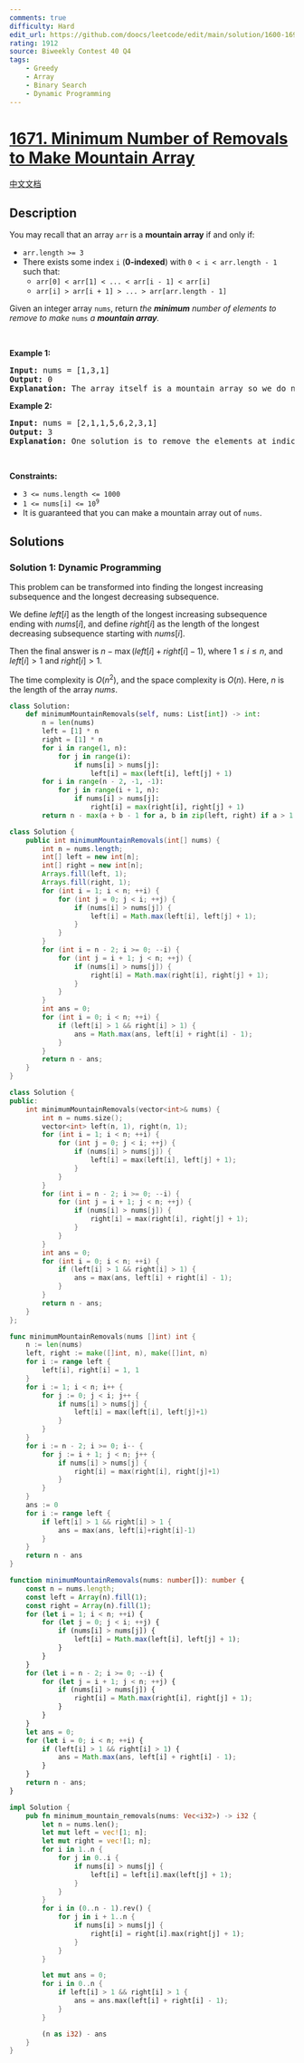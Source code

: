 ```yaml
---
comments: true
difficulty: Hard
edit_url: https://github.com/doocs/leetcode/edit/main/solution/1600-1699/1671.Minimum%20Number%20of%20Removals%20to%20Make%20Mountain%20Array/README_EN.md
rating: 1912
source: Biweekly Contest 40 Q4
tags:
    - Greedy
    - Array
    - Binary Search
    - Dynamic Programming
---
```


# [1671. Minimum Number of Removals to Make Mountain Array](https://leetcode.com/problems/minimum-number-of-removals-to-make-mountain-array)

[中文文档](/solution/1600-1699/1671.Minimum%20Number%20of%20Removals%20to%20Make%20Mountain%20Array/README.md)

## Description

<p>You may recall that an array <code>arr</code> is a <strong>mountain array</strong> if and only if:</p>

<ul>
	<li><code>arr.length &gt;= 3</code></li>
	<li>There exists some index <code>i</code> (<strong>0-indexed</strong>) with <code>0 &lt; i &lt; arr.length - 1</code> such that:
	<ul>
		<li><code>arr[0] &lt; arr[1] &lt; ... &lt; arr[i - 1] &lt; arr[i]</code></li>
		<li><code>arr[i] &gt; arr[i + 1] &gt; ... &gt; arr[arr.length - 1]</code></li>
	</ul>
	</li>
</ul>

<p>Given an integer array <code>nums</code>​​​, return <em>the <strong>minimum</strong> number of elements to remove to make </em><code>nums<em>​​​</em></code><em> </em><em>a <strong>mountain array</strong>.</em></p>

<p>&nbsp;</p>
<p><strong class="example">Example 1:</strong></p>

<pre>
<strong>Input:</strong> nums = [1,3,1]
<strong>Output:</strong> 0
<strong>Explanation:</strong> The array itself is a mountain array so we do not need to remove any elements.
</pre>

<p><strong class="example">Example 2:</strong></p>

<pre>
<strong>Input:</strong> nums = [2,1,1,5,6,2,3,1]
<strong>Output:</strong> 3
<strong>Explanation:</strong> One solution is to remove the elements at indices 0, 1, and 5, making the array nums = [1,5,6,3,1].
</pre>

<p>&nbsp;</p>
<p><strong>Constraints:</strong></p>

<ul>
	<li><code>3 &lt;= nums.length &lt;= 1000</code></li>
	<li><code>1 &lt;= nums[i] &lt;= 10<sup>9</sup></code></li>
	<li>It is guaranteed that you can make a mountain array out of <code>nums</code>.</li>
</ul>

## Solutions

### Solution 1: Dynamic Programming

This problem can be transformed into finding the longest increasing subsequence and the longest decreasing subsequence.

We define $left[i]$ as the length of the longest increasing subsequence ending with $nums[i]$, and define $right[i]$ as the length of the longest decreasing subsequence starting with $nums[i]$.

Then the final answer is $n - \max(left[i] + right[i] - 1)$, where $1 \leq i \leq n$, and $left[i] \gt 1$ and $right[i] \gt 1$.

The time complexity is $O(n^2)$, and the space complexity is $O(n)$. Here, $n$ is the length of the array $nums$.

<!-- tabs:start -->

```python
class Solution:
    def minimumMountainRemovals(self, nums: List[int]) -> int:
        n = len(nums)
        left = [1] * n
        right = [1] * n
        for i in range(1, n):
            for j in range(i):
                if nums[i] > nums[j]:
                    left[i] = max(left[i], left[j] + 1)
        for i in range(n - 2, -1, -1):
            for j in range(i + 1, n):
                if nums[i] > nums[j]:
                    right[i] = max(right[i], right[j] + 1)
        return n - max(a + b - 1 for a, b in zip(left, right) if a > 1 and b > 1)
```

```java
class Solution {
    public int minimumMountainRemovals(int[] nums) {
        int n = nums.length;
        int[] left = new int[n];
        int[] right = new int[n];
        Arrays.fill(left, 1);
        Arrays.fill(right, 1);
        for (int i = 1; i < n; ++i) {
            for (int j = 0; j < i; ++j) {
                if (nums[i] > nums[j]) {
                    left[i] = Math.max(left[i], left[j] + 1);
                }
            }
        }
        for (int i = n - 2; i >= 0; --i) {
            for (int j = i + 1; j < n; ++j) {
                if (nums[i] > nums[j]) {
                    right[i] = Math.max(right[i], right[j] + 1);
                }
            }
        }
        int ans = 0;
        for (int i = 0; i < n; ++i) {
            if (left[i] > 1 && right[i] > 1) {
                ans = Math.max(ans, left[i] + right[i] - 1);
            }
        }
        return n - ans;
    }
}
```

```cpp
class Solution {
public:
    int minimumMountainRemovals(vector<int>& nums) {
        int n = nums.size();
        vector<int> left(n, 1), right(n, 1);
        for (int i = 1; i < n; ++i) {
            for (int j = 0; j < i; ++j) {
                if (nums[i] > nums[j]) {
                    left[i] = max(left[i], left[j] + 1);
                }
            }
        }
        for (int i = n - 2; i >= 0; --i) {
            for (int j = i + 1; j < n; ++j) {
                if (nums[i] > nums[j]) {
                    right[i] = max(right[i], right[j] + 1);
                }
            }
        }
        int ans = 0;
        for (int i = 0; i < n; ++i) {
            if (left[i] > 1 && right[i] > 1) {
                ans = max(ans, left[i] + right[i] - 1);
            }
        }
        return n - ans;
    }
};
```

```go
func minimumMountainRemovals(nums []int) int {
	n := len(nums)
	left, right := make([]int, n), make([]int, n)
	for i := range left {
		left[i], right[i] = 1, 1
	}
	for i := 1; i < n; i++ {
		for j := 0; j < i; j++ {
			if nums[i] > nums[j] {
				left[i] = max(left[i], left[j]+1)
			}
		}
	}
	for i := n - 2; i >= 0; i-- {
		for j := i + 1; j < n; j++ {
			if nums[i] > nums[j] {
				right[i] = max(right[i], right[j]+1)
			}
		}
	}
	ans := 0
	for i := range left {
		if left[i] > 1 && right[i] > 1 {
			ans = max(ans, left[i]+right[i]-1)
		}
	}
	return n - ans
}
```

```ts
function minimumMountainRemovals(nums: number[]): number {
    const n = nums.length;
    const left = Array(n).fill(1);
    const right = Array(n).fill(1);
    for (let i = 1; i < n; ++i) {
        for (let j = 0; j < i; ++j) {
            if (nums[i] > nums[j]) {
                left[i] = Math.max(left[i], left[j] + 1);
            }
        }
    }
    for (let i = n - 2; i >= 0; --i) {
        for (let j = i + 1; j < n; ++j) {
            if (nums[i] > nums[j]) {
                right[i] = Math.max(right[i], right[j] + 1);
            }
        }
    }
    let ans = 0;
    for (let i = 0; i < n; ++i) {
        if (left[i] > 1 && right[i] > 1) {
            ans = Math.max(ans, left[i] + right[i] - 1);
        }
    }
    return n - ans;
}
```

```rust
impl Solution {
    pub fn minimum_mountain_removals(nums: Vec<i32>) -> i32 {
        let n = nums.len();
        let mut left = vec![1; n];
        let mut right = vec![1; n];
        for i in 1..n {
            for j in 0..i {
                if nums[i] > nums[j] {
                    left[i] = left[i].max(left[j] + 1);
                }
            }
        }
        for i in (0..n - 1).rev() {
            for j in i + 1..n {
                if nums[i] > nums[j] {
                    right[i] = right[i].max(right[j] + 1);
                }
            }
        }

        let mut ans = 0;
        for i in 0..n {
            if left[i] > 1 && right[i] > 1 {
                ans = ans.max(left[i] + right[i] - 1);
            }
        }

        (n as i32) - ans
    }
}
```

<!-- tabs:end -->

<!-- end -->
